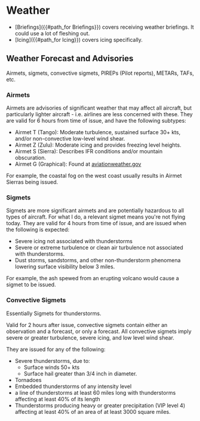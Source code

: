 # Weather

- [Briefings]({{#path_for Briefings}}) covers receiving weather briefings. It could use a lot of fleshing out.
- [Icing]({{#path_for Icing}}) covers icing specifically.

## Weather Forecast and Advisories

Airmets, sigmets, convective sigmets, PIREPs (Pilot reports), METARs, TAFs, etc.

### Airmets

Airmets are advisories of significant weather that may affect all aircraft, but particularly lighter aircraft - i.e. airlines are less concerned with these. They are valid for 6 hours from time of issue, and have the following subtypes:

- Airmet T (Tango): Moderate turbulence, sustained surface 30+ kts, and/or non-convective low-level wind shear.
- Airmet Z (Zulu): Moderate icing and provides freezing level heights.
- Airmet S (Sierra): Describes IFR conditions and/or mountain obscuration.
- Airmet G (Graphical): Found at [aviationweather.gov](https://www.aviationweather.gov)

For example, the coastal fog on the west coast usually results in Airmet Sierras being issued.

### Sigmets

Sigmets are more significant airmets and are potentially hazardous to all types of aircraft. For what I do, a relevant sigmet means you're not flying today. They are valid for 4 hours from time of issue, and are issued when the following is expected:

- Severe icing not associated with thunderstorms
- Severe or extreme turbulence or clean air turbulence not associated with thunderstorms.
- Dust storms, sandstorms, and other non-thunderstorm phenomena lowering surface visibility below 3 miles.

For example, the ash spewed from an erupting volcano would cause a sigmet to be issued.

### Convective Sigmets

Essentially Sigmets for thunderstorms.

Valid for 2 hours after issue, convective sigmets contain either an observation and a forecast, or only a forecast. All convective sigmets imply severe or greater turbulence, severe icing, and low level wind shear.

They are issued for any of the following:

- Severe thunderstorms, due to:
  - Surface winds 50+ kts
  - Surface hail greater than 3/4 inch in diameter.
- Tornadoes
- Embedded thunderstorms of any intensity level
- a line of thunderstorms at least 60 miles long with thunderstorms affecting at least 40% of its length
- Thunderstorms producing
heavy or greater precipitation (VIP level 4) affecting at least 40% of an area of at least 3000 square miles.
